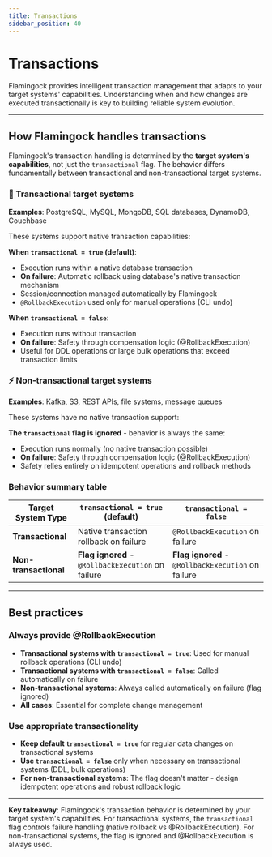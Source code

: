 ```yaml
---
title: Transactions
sidebar_position: 40
---
```


# Transactions

Flamingock provides intelligent transaction management that adapts to your target systems' capabilities. Understanding when and how changes are executed transactionally is key to building reliable system evolution.

---

## How Flamingock handles transactions

Flamingock's transaction handling is determined by the **target system's capabilities**, not just the `transactional` flag. The behavior differs fundamentally between transactional and non-transactional target systems.

### 🔄 Transactional target systems
**Examples**: PostgreSQL, MySQL, MongoDB, SQL databases, DynamoDB, Couchbase

These systems support native transaction capabilities:

**When `transactional = true` (default)**:
- Execution runs within a native database transaction
- **On failure**: Automatic rollback using database's native transaction mechanism
- Session/connection managed automatically by Flamingock
- `@RollbackExecution` used only for manual operations (CLI undo)

**When `transactional = false`**:
- Execution runs without transaction
- **On failure**: Safety through compensation logic (@RollbackExecution)
- Useful for DDL operations or large bulk operations that exceed transaction limits

### ⚡ Non-transactional target systems
**Examples**: Kafka, S3, REST APIs, file systems, message queues

These systems have no native transaction support:

**The `transactional` flag is ignored** - behavior is always the same:
- Execution runs normally (no native transaction possible)
- **On failure**: Safety through compensation logic (@RollbackExecution)
- Safety relies entirely on idempotent operations and rollback methods

### Behavior summary table

| Target System Type | `transactional = true` (default) | `transactional = false` |
|---------------------|-----------------------------------|-------------------------|
| **Transactional** | Native transaction rollback on failure | `@RollbackExecution` on failure |
| **Non-transactional** | **Flag ignored** - `@RollbackExecution` on failure | **Flag ignored** - `@RollbackExecution` on failure |

---

## Best practices

### Always provide @RollbackExecution
- **Transactional systems with `transactional = true`**: Used for manual rollback operations (CLI undo)
- **Transactional systems with `transactional = false`**: Called automatically on failure
- **Non-transactional systems**: Always called automatically on failure (flag ignored)
- **All cases**: Essential for complete change management

### Use appropriate transactionality
- **Keep default `transactional = true`** for regular data changes on transactional systems
- **Use `transactional = false`** only when necessary on transactional systems (DDL, bulk operations)
- **For non-transactional systems**: The flag doesn't matter - design idempotent operations and robust rollback logic


---

**Key takeaway**: Flamingock's transaction behavior is determined by your target system's capabilities. For transactional systems, the `transactional` flag controls failure handling (native rollback vs @RollbackExecution). For non-transactional systems, the flag is ignored and @RollbackExecution is always used.